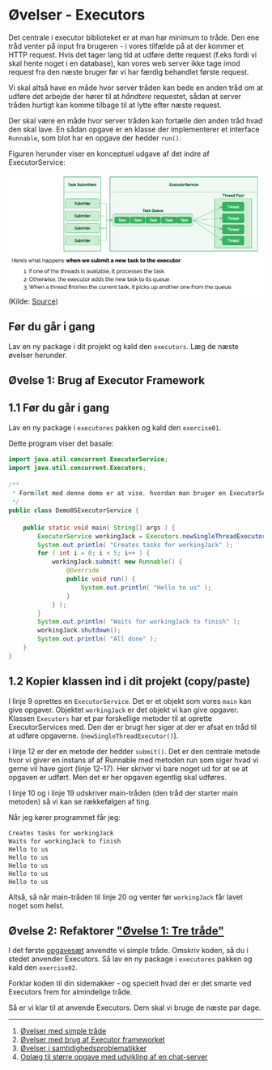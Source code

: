 # Øvelser - Executors

Det centrale i executor biblioteket er at man har minimum to tråde. Den ene tråd venter på input fra brugeren - i vores tilfælde på at der kommer et HTTP request. Hvis det tager lang tid at udføre dette request (f.eks fordi vi skal hente noget i en database), kan vores web server ikke tage imod request fra den næste bruger før vi har færdig behandlet første request.

Vi skal altså have en måde hvor server tråden kan bede en anden tråd om at udføre det arbejde der hører til at *håndtere* requestet, sådan at server tråden hurtigt kan komme tilbage til at lytte efter næste request.

Der skal være en måde hvor server tråden kan fortælle den anden tråd hvad den skal lave. En sådan opgave er en klasse der implementerer et interface `Runnable`, som blot har en opgave der hedder `run()`.

Figuren herunder viser en konceptuel udgave af det indre af ExecutorService:

![Executor](../img/executorservice.png)
(Kilde: [Source](https://www.baeldung.com/java-rejectedexecutionhandler))

## Før du går i gang

Lav en ny package i dit projekt og kald den `executors`. Læg de næste øvelser herunder.

## Øvelse 1: Brug af Executor Framework

## 1.1 Før du går i gang

Lav en ny package i `executores` pakken og kald den `exercise01`.

Dette program viser det basale:

```java
import java.util.concurrent.ExecutorService;
import java.util.concurrent.Executors;

/**
 * Formålet med denne demo er at vise, hvordan man bruger en ExecutorService med en enkelt tråd.
 */
public class Demo05ExecutorService {

    public static void main( String[] args ) {
        ExecutorService workingJack = Executors.newSingleThreadExecutor();
        System.out.println( "Creates tasks for workingJack" );
        for ( int i = 0; i < 5; i++ ) {
            workingJack.submit( new Runnable() {
                @Override
                public void run() {
                    System.out.println( "Hello to us" );
                }
            } );
        }
        System.out.println( "Waits for workingJack to finish" );
        workingJack.shutdown();
        System.out.println( "All done" );
    }
}
```

## 1.2 Kopier klassen ind i dit projekt (copy/paste)

I linje 9 oprettes en `ExecutorService`. Det er et objekt som vores `main` kan give opgaver. Objektet `workingJack` er det objekt vi kan give opgaver. Klassen `Executors` har et par forskellige metoder til at oprette ExecutorServices med. Den der er brugt her siger at der er afsat en tråd til at udføre opgaverne. (`newSingleThreadExecutor()`).

I linje 12 er der en metode der hedder `submit()`. Det er den centrale metode hvor vi giver en instans af af Runnable med metoden run som siger hvad vi gerne vil have gjort (linje 12-17). Her skriver vi bare noget ud for at se at opgaven er udført. Men det er her opgaven egentlig skal udføres.

I linje 10 og i linje 19 udskriver main-tråden (den tråd der starter main metoden) så vi kan se rækkefølgen af ting.

Når jeg kører programmet får jeg:

```text
Creates tasks for workingJack
Waits for workingJack to finish
Hello to us
Hello to us
Hello to us
Hello to us
Hello to us
```

Altså, så når main-tråden til linje 20 og venter før `workingJack` får lavet noget som helst.

## Øvelse 2: Refaktorer ["Øvelse 1: Tre tråde"](./exercises_threads.md#%C3%B8velse-1-tre-tr%C3%A5de)

I det første [opgavesæt](./exercises_threads.md#%C3%B8velse-1-tre-tr%C3%A5de) anvendte vi simple tråde. Omskriv koden, så du i stedet anvender Executors. Så lav en ny package i `executores` pakken og kald den `exercise02`.

Forklar koden til din sidemakker - og specielt hvad der er det smarte ved Executors frem for almindelige tråde.

Så er vi klar til at anvende Executors. Dem skal vi bruge de næste par dage.

<hr/>

1. [Øvelser med simple tråde](./exercises_threads.md)
2. [Øvelser med brug af Executor frameworket](./exercises_executor.md)
3. [Øvelser i samtidighedsproblematikker](./exercises_concurrency_problems.md)
4. [Oplæg til større opgave med udvikling af en chat-server](./exercises_chatserver.md)
